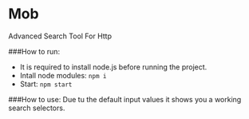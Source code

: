 # Mob
Advanced Search Tool For Http

###How to run:
 - It is required to install node.js before running the project.
 - Intall node modules:
    `npm i`
 - Start:
  `npm start`

###How to use:
Due tu the default input values it shows you a working search selectors.
